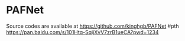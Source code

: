 # PAFNet
Source codes are available at https://github.com/kinghgb/PAFNet
#pth
https://pan.baidu.com/s/101Htq-SqijXvV7zrB1ueCA?pwd=1234 
